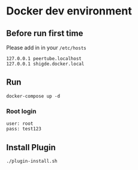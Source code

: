 # Docker dev environment

## Before run first time

Please add in in your `/etc/hosts`

```
127.0.0.1 peertube.localhost
127.0.0.1 shigde.docker.local
```

## Run

```
docker-compose up -d
```

### Root login

```
user: root
pass: test123
```

## Install Plugin

```
./plugin-install.sh
```
